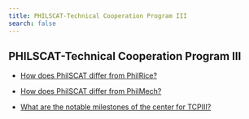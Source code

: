 ```yaml
---
title: PHILSCAT-Technical Cooperation Program III
search: false
---
```


## PHILSCAT-Technical Cooperation Program III


 - [How does PhilSCAT differ from PhilRice?](/fy-2022-plan-and-budget/philscat-technical-cooperation-program-iii/how-does-philscat-differ-from-philrice)
    
 - [How does PhilSCAT differ from PhilMech?](/fy-2022-plan-and-budget/philscat-technical-cooperation-program-iii/how-does-philscat-differ-from-philmech)
    
 - [What are the notable milestones of the center for TCPIII?](/fy-2022-plan-and-budget/philscat-technical-cooperation-program-iii/what-are-the-notable-milestones-of-the-center-for-tcpiii)
    
